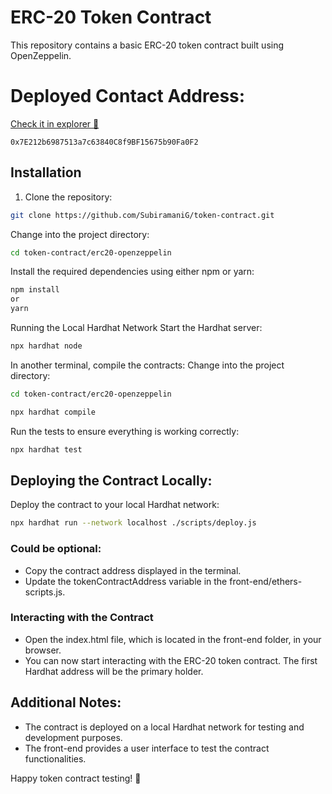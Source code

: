 # ERC-20 Token Contract

This repository contains a basic ERC-20 token contract built using OpenZeppelin.

# Deployed Contact Address: 
[Check it in explorer 🎯](https://goerli.etherscan.io/address/0x7E212b6987513a7c63840C8f9BF15675b90Fa0F2 "Check it in explorer")
```
0x7E212b6987513a7c63840C8f9BF15675b90Fa0F2
```

## Installation

1. Clone the repository:

```bash
git clone https://github.com/SubiramaniG/token-contract.git
```
Change into the project directory:
```bash
cd token-contract/erc20-openzeppelin
```
Install the required dependencies using either npm or yarn:
```bash
npm install
or
yarn
```
Running the Local Hardhat Network
Start the Hardhat server:
```bash
npx hardhat node
```
In another terminal, compile the contracts:
Change into the project directory:
```bash
cd token-contract/erc20-openzeppelin
```
```bash
npx hardhat compile
```
Run the tests to ensure everything is working correctly:
```bash
npx hardhat test
```
## Deploying the Contract Locally:
Deploy the contract to your local Hardhat network:
```bash
npx hardhat run --network localhost ./scripts/deploy.js
```

### Could be optional:
 - Copy the contract address displayed in the terminal.
 - Update the tokenContractAddress variable in the front-end/ethers-scripts.js.

### Interacting with the Contract
 - Open the index.html file, which is located in the front-end folder, in your browser.
 - You can now start interacting with the ERC-20 token contract. The first Hardhat address will be the primary holder.

## Additional Notes:
 - The contract is deployed on a local Hardhat network for testing and development purposes.
 - The front-end provides a user interface to test the contract functionalities.

Happy token contract testing! 🚀

